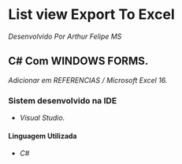# List view Export To Excel
*Desenvolvido Por Arthur Felipe MS*

## C# Com WINDOWS FORMS.
*Adicionar em REFERENCIAS / Microsoft Excel 16.*

### Sistem desenvolvido  na IDE
* *Visual Studio.*

#### Linguagem Utilizada 
* *C#*
